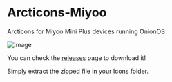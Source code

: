 # Arcticons-Miyoo
Arcticons for Miyoo Mini Plus devices running OnionOS

![image](https://github.com/Arcticons-Team/Arcticons-Miyoo/assets/18448587/b0712f07-d849-4bdc-b65f-4f05f83f877c)


You can check the [releases](https://github.com/Arcticons-Team/Arcticons-Miyoo/releases) page to download it!

Simply extract the zipped file in your Icons folder.


